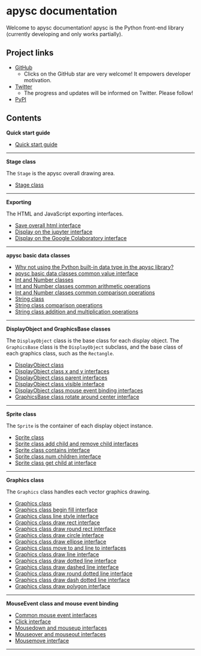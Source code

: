 # apysc documentation

Welcome to apysc documentation! apysc is the Python front-end library (currently developing and only works partially).

## Project links

- [GitHub](https://github.com/simon-ritchie/apysc)
  - Clicks on the GitHub star are very welcome! It empowers developer motivation.
- [Twitter](https://twitter.com/apysc)
  - The progress and updates will be informed on Twitter. Please follow!
- [PyPI](https://pypi.org/project/apysc/)

## Contents

**Quick start guide**

- [Quick start guide](quick_start.md)

---

**Stage class**

The `Stage` is the apysc overall drawing area.

- [Stage class](stage.md)

---

**Exporting**

The HTML and JavaScript exporting interfaces.

- [Save overall html interface](save_overall_html.md)
- [Display on the jupyter interface](display_on_jupyter.md)
- [Display on the Google Colaboratory interface](display_on_colaboratory.md)

---

**apysc basic data classes**

- [Why not using the Python built-in data type in the apysc library?](why_not_using_python_builtin_data_type.md)
- [apysc basic data classes common value interface](basic_data_classes_value_interface.md)
- [Int and Number classes](int_and_number.md)
- [Int and Number classes common arithmetic operations](int_and_number_arithmetic_operations.md)
- [Int and Number classes common comparison operations](int_and_number_comparison_operations.md)
- [String class](string.md)
- [String class comparison operations](string_comparison_operations.md)
- [String class addition and multiplication operations](string_addition_and_multiplication.md)

---

**DisplayObject and GraphicsBase classes**

The `DisplayObject` class is the base class for each display object. The `GraphicsBase` class is the `DisplayObject` subclass, and the base class of each graphics class, such as the `Rectangle`.

- [DisplayObject class](display_object.md)
- [DisplayObject class x and y interfaces](display_object_x_and_y.md)
- [DisplayObject class parent interfaces](display_object_parent.md)
- [DisplayObject class visible interface](display_object_visible.md)
- [DisplayObject class mouse event binding interfaces](display_object_mouse_event.md)
- [GraphicsBase class rotate around center interface](graphics_base_rotate_around_center.md)

---

**Sprite class**

The `Sprite` is the container of each display object instance.

- [Sprite class](sprite.md)
- [Sprite class add child and remove child interfaces](sprite_add_child_and_remove_child.md)
- [Sprite class contains interface](sprite_contains.md)
- [Sprite class num children interface](sprite_num_children.md)
- [Sprite class get child at interface](sprite_get_child_at.md)

---

**Graphics class**

The `Graphics` class handles each vector graphics drawing.

- [Graphics class](graphics.md)
- [Graphics class begin fill interface](graphics_begin_fill.md)
- [Graphics class line style interface](graphics_line_style.md)
- [Graphics class draw rect interface](graphics_draw_rect.md)
- [Graphics class draw round rect interface](graphics_draw_round_rect.md)
- [Graphics class draw circle interface](graphics_draw_circle.md)
- [Graphics class draw ellipse interface](graphics_draw_ellipse.md)
- [Graphics class move to and line to interfaces](graphics_move_to_and_line_to.md)
- [Graphics class draw line interface](graphics_draw_line.md)
- [Graphics class draw dotted line interface](graphics_draw_dotted_line.md)
- [Graphics class draw dashed line interface](graphics_draw_dashed_line.md)
- [Graphics class draw round dotted line interface](graphics_draw_round_dotted_line.md)
- [Graphics class draw dash dotted line interface](graphics_draw_dash_dotted_line.md)
- [Graphics class draw polygon interface](graphics_draw_polygon.md)

---

**MouseEvent class and mouse event binding**

- [Common mouse event interfaces](mouse_event_common.md)
- [Click interface](click.md)
- [Mousedown and mouseup interfaces](mousedown_and_mouseup.md)
- [Mouseover and mouseout interfaces](mouseover_and_mouseout.md)
- [Mousemove interface](mousemove.md)

---
